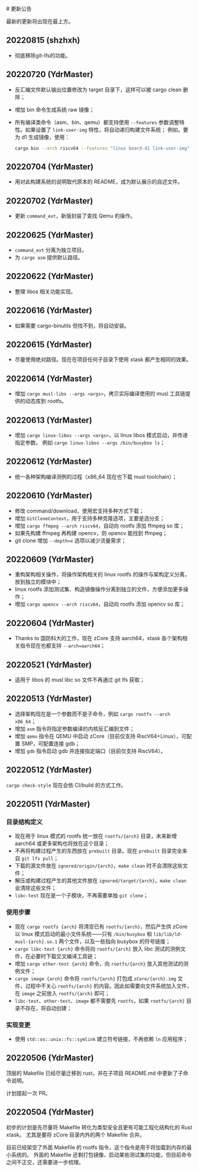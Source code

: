 ﻿﻿# 更新公告

最新的更新将出现在最上方。

## 20220815 (shzhxh)

- 彻底移除git-lfs的功能。

## 20220720 (YdrMaster)

- 反汇编文件默认输出位置修改为 target 目录下，这样可以被 cargo clean 删除；
- 增加 bin 命令生成系统 raw 镜像；
- 所有编译类命令（asm、bin、qemu）都支持使用 `--features` 参数调整特性。如果设置了 `link-user-img` 特性，将自动递归构建文件系统；
  例如，要为 d1 生成镜像，使用：

  ```bash
  cargo bin --arch riscv64 --features "linux board-d1 link-user-img" --output z.bin
  ```

## 20220704 (YdrMaster)

- 用对此构建系统的说明取代原本的 README，成为默认展示的自述文件。

## 20220702 (YdrMaster)

- 更新 `command_ext`，新版封装了查找 Qemu 的操作。

## 20220625 (YdrMaster)

- `command_ext` 分离为独立项目。
- 为 `cargo asm` 提供默认路径。

## 20220622 (YdrMaster)

- 整理 libos 相关功能实现。

## 20220616 (YdrMaster)

- 如果需要 cargo-binutils 但找不到，将自动安装。

## 20220615 (YdrMaster)

- 尽量使用绝对路径。现在在项目任何子目录下使用 xtask 都产生相同的效果。

## 20220614 (YdrMaster)

- 增加 `cargo musl-libs --args <args>`，拷贝实际编译使用的 musl 工具链提供的动态库到 rootfs。

## 20220613 (YdrMaster)

- 增加 `cargo linux-libos --args <args>`，以 linux libos 模式启动，并传递指定参数。
  例如 `cargo linux-libos --args /bin/busybox ls`；

## 20220612 (YdrMaster)

- 统一各种架构编译测例的过程（x86_64 现在也下载 musl toolchain）；

## 20220610 (YdrMaster)

- 修改 command/download，使用宏支持多种方式下载；
- 增加 `GitCloneContext`，用于支持多种克隆选项，主要是选分支；
- 增加 `cargo ffmpeg --arch riscv64`，自动向 rootfs 添加 ffmpeg so 库；
- 如果先构建 ffmpeg 再构建 opencv，则 opencv 能找到 ffmpeg；
- git clone 增加 `--depth=x` 选项以减少流量需求；

## 20220609 (YdrMaster)

- 重构架构相关操作，将操作架构相关的 linux rootfs 的操作与架构定义分离，放到独立的模块中；
- linux rootfs 添加测试集、构造镜像操作分离到独立的文件，方便添加更多操作；
- 增加 `cargo opencv --arch riscv64`，自动向 rootfs 添加 opencv so 库；

## 20220604 (YdrMaster)

- Thanks to 国防科大的工作，现在 zCore 支持 aarch64，xtask 各个架构相关指令现在也都支持 `--arch=aarch64`；

## 20220521 (YdrMaster)

- 适用于 libos 的 musl libc so 文件不再通过 git lfs 获取；

## 20220513 (YdrMaster)

- 选择架构现在是一个参数而不是子命令，例如 `cargo rootfs --arch x86_64`；
- 增加 `asm` 指令将指定参数编译的内核反汇编到文件；
- 增加 `qemu` 指令在 QEMU 中启动 zCore（目前仅支持 RiscV64+Linux），可配置 SMP，可配置连接 gdb；
- 增加 `gdb` 指令启动 gdb 并连接指定端口（目前仅支持 RiscV64）。

## 20220512 (YdrMaster)

`cargo check-style` 现在会依 CI/build 的方式工作。

## 20220511 (YdrMaster)

### 目录结构定义

- 现在用于 linux 模式的 rootfs 统一放在 `rootfs/{arch}` 目录，未来新增 aarch64 或更多架构也将放在这个目录；
- 不再将构建过程产生的东西放在 `prebuilt` 目录。现在 `prebuilt` 目录完全来自 `git lfs pull`；
- 下载的源文件放在 `ignored/origin/{arch}`，`make clean` 时不会清除这些文件；
- 解压或构建过程产生的其他文件放在 `ignored/target/{arch}`，`make clean` 会清除这些文件；
- `libc-test` 现在是一个子模块，不再需要单独 `git clone`；

### 使用步骤

- 现在 `cargo rootfs {arch}` 将清空已有 `rootfs/{arch}`，然后产生供 zCore 以 linux 模式启动的最小文件系统——只有 `/bin/busybox` 和 `lib/lib/ld-musl-{arch}.so.1` 两个文件，以及一些指向 busybox 的符号链接；
- `cargo libc-test {arch}` 命令将向 `rootfs/{arch}` 放入 libc 测试的测例文件，在必要时下载交叉编译工具链；
- 增加 `cargo other-test {arch}` 命令，向 `rootfs/{arch}` 放入其他测试的测例文件；
- `cargo image {arch}` 命令将 `rootfs/{arch}` 打包成 `zCore/{arch}.img` 文件，过程中不关心 `rootfs/{arch}` 的内容。因此如需要向文件系统加入文件，在 `image` 之前放入 `rootfs/{arch}` 即可；
- `libc-test`、`other-test`、`image` 都不需要先 `rootfs`，如果 `rootfs/{arch}` 目录不存在，将自动创建；

### 实现变更

- 使用 `std::os::unix::fs::symlink` 建立符号链接，不再依赖 `ln` 应用程序；

## 20220506 (YdrMaster)

顶层的 Makefile 已经尽量迁移到 rust，并在子项目 README.md 中更新了子命令说明。

计划提起一次 PR。

## 20220504 (YdrMaster)

初步的计划是先尽量将 Makefile 转化为类型安全且更有可能工程化结构化的 Rust xtask。
尤其是要将 zCore 目录内外的两个 Makefile 合并。

目前已经架空了外面 Makefile 的 rootfs 指令，这个指令是用于将加载到内存的最小系统的。
外面的 Makefile 还剩打包镜像、启动某些测试集的功能，但目前命令之间不正交，还需要进一步梳理。
